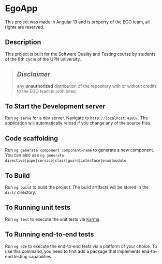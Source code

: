 # **EgoApp**

This project was made in Angular 13 and is property of the EGO team, all rights are reserved.

## Description 

This project is built for the Software Quality and Testing course by students of the 8th cycle of the UPN university.

>## ***Disclaimer*** 
>
>any **unauthorized** distribution of the repository with or without credits to the EGO team is prohibited,  

## To Start the Development server

Run `ng serve` for a dev server. Navigate to `http://localhost:4200/`. The application will automatically reload if you change any of the source files.

## Code scaffolding

Run `ng generate component component-name` to generate a new component. You can also use `ng generate directive|pipe|service|class|guard|interface|enum|module`.

## To Build

Run `ng build` to build the project. The build artifacts will be stored in the `dist/` directory.

## To Running unit tests

Run `ng test` to execute the unit tests via [Karma](https://karma-runner.github.io).

## To Running end-to-end tests

Run `ng e2e` to execute the end-to-end tests via a platform of your choice. To use this command, you need to first add a package that implements end-to-end testing capabilities.

